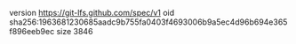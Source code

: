 version https://git-lfs.github.com/spec/v1
oid sha256:1963681230685aadc9b755fa0403f4693006b9a5ec4d96b694e365f896eeb9ec
size 3846
